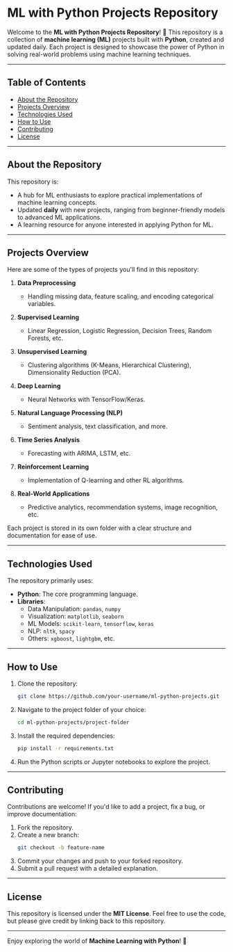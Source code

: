 # ML with Python Projects Repository

Welcome to the **ML with Python Projects Repository**! 🎉 This repository is a collection of **machine learning (ML)** projects built with **Python**, created and updated daily. Each project is designed to showcase the power of Python in solving real-world problems using machine learning techniques.

---

## Table of Contents

- [About the Repository](#about-the-repository)
- [Projects Overview](#projects-overview)
- [Technologies Used](#technologies-used)
- [How to Use](#how-to-use)
- [Contributing](#contributing)
- [License](#license)

---

## About the Repository

This repository is:
- A hub for ML enthusiasts to explore practical implementations of machine learning concepts.
- Updated **daily** with new projects, ranging from beginner-friendly models to advanced ML applications.
- A learning resource for anyone interested in applying Python for ML.

---

## Projects Overview

Here are some of the types of projects you'll find in this repository:

1. **Data Preprocessing**
   - Handling missing data, feature scaling, and encoding categorical variables.

2. **Supervised Learning**
   - Linear Regression, Logistic Regression, Decision Trees, Random Forests, etc.

3. **Unsupervised Learning**
   - Clustering algorithms (K-Means, Hierarchical Clustering), Dimensionality Reduction (PCA).

4. **Deep Learning**
   - Neural Networks with TensorFlow/Keras.

5. **Natural Language Processing (NLP)**
   - Sentiment analysis, text classification, and more.

6. **Time Series Analysis**
   - Forecasting with ARIMA, LSTM, etc.

7. **Reinforcement Learning**
   - Implementation of Q-learning and other RL algorithms.

8. **Real-World Applications**
   - Predictive analytics, recommendation systems, image recognition, etc.

Each project is stored in its own folder with a clear structure and documentation for ease of use.

---

## Technologies Used

The repository primarily uses:

- **Python**: The core programming language.
- **Libraries**: 
  - Data Manipulation: `pandas`, `numpy`
  - Visualization: `matplotlib`, `seaborn`
  - ML Models: `scikit-learn`, `tensorflow`, `keras`
  - NLP: `nltk`, `spacy`
  - Others: `xgboost`, `lightgbm`, etc.

---

## How to Use

1. Clone the repository:
   ```bash
   git clone https://github.com/your-username/ml-python-projects.git
   ```

2. Navigate to the project folder of your choice:
   ```bash
   cd ml-python-projects/project-folder
   ```

3. Install the required dependencies:
   ```bash
   pip install -r requirements.txt
   ```

4. Run the Python scripts or Jupyter notebooks to explore the project.

---

## Contributing

Contributions are welcome! If you'd like to add a project, fix a bug, or improve documentation:

1. Fork the repository.
2. Create a new branch:
   ```bash
   git checkout -b feature-name
   ```
3. Commit your changes and push to your forked repository.
4. Submit a pull request with a detailed explanation.

---

## License

This repository is licensed under the **MIT License**. Feel free to use the code, but please give credit by linking back to this repository.

---

Enjoy exploring the world of **Machine Learning with Python**! 🚀
